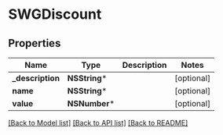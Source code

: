 # SWGDiscount

## Properties
Name | Type | Description | Notes
------------ | ------------- | ------------- | -------------
**_description** | **NSString*** |  | [optional] 
**name** | **NSString*** |  | [optional] 
**value** | **NSNumber*** |  | [optional] 

[[Back to Model list]](../README.md#documentation-for-models) [[Back to API list]](../README.md#documentation-for-api-endpoints) [[Back to README]](../README.md)


